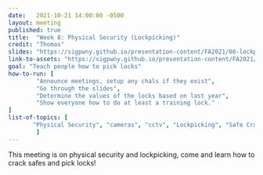 ```yaml
---
date:   2021-10-21 14:00:00 -0500
layout: meeting
published: true
title:  "Week 8: Physical Security (Lockpicking)"
credit: "Thomas"
slides: "https://sigpwny.github.io/presentation-content/FA2021/08-lockpicking.pdf"
link-to-assets: "https://sigpwny.github.io/presentation-content/FA2021/08-lockpicking.pdf"
goal: "Teach people how to pick locks"
how-to-run: [
        "Announce meetings, setup any chals if they exist",
        "Go through the slides",
        "Determine the values of the locks based on last year",
        "Show everyone how to do at least a training lock."
]
list-of-topics: [
       "Physical Security", "cameras", "cctv", "Lockpicking", "Safe Cracking"
        ]
---
```


This meeting is on physical security and lockpicking, come and learn how to crack safes and pick locks!